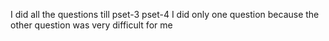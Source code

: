 I did all the questions till pset-3
pset-4 I did only one question because the other question was very difficult for me
